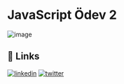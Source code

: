# JavaScript Ödev 2

![image](https://user-images.githubusercontent.com/99559119/173355859-31391386-e0a5-4e73-8c0b-9c51227b907e.png)


## 🔗 Links

[![linkedin](https://img.shields.io/badge/linkedin-0A66C2?style=for-the-badge&logo=linkedin&logoColor=white)](https://www.linkedin.com/in/mrtmzlm/)
[![twitter](https://img.shields.io/badge/twitter-1DA1F2?style=for-the-badge&logo=twitter&logoColor=white)](https://twitter.com/mrtmzlm)
